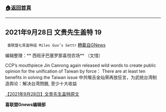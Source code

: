 ###  [:house:返回首頁](https://github.com/ourhimalayas/txt)
---


## 2021年9月28日 文贵先生盖特 19
` 喜联盟七哥盖特组 Miles Guo’s Gettr` [轉載自GNews](https://gnews.org/zh-hans/1562504/)

编辑整理：** 西班牙巴塞罗那喜悦农场** （文惜）

CCP’s mouthpiece Jin Canrong again released wild words to create public opinion for the unification of Taiwan by force： There are at least ten benefits in solving the Taiwan issue 中共喉舌金灿荣再放狂言，为武统台湾制造舆论：解决台湾問題, 至少十大收益

[【2021年9月28日】文贵先生盖特原文](https://gettr.com/post/pchx4ja714)

**喜联盟Gnews编辑部**
